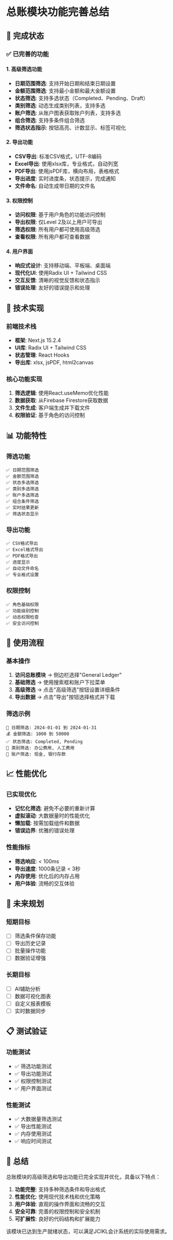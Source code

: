# 总账模块功能完善总结

## 🎯 完成状态

### ✅ 已完善的功能

#### 1. 高级筛选功能
- **日期范围筛选**: 支持开始日期和结束日期设置
- **金额范围筛选**: 支持最小金额和最大金额设置
- **状态筛选**: 支持多选状态（Completed、Pending、Draft）
- **类别筛选**: 动态生成类别列表，支持多选
- **账户筛选**: 从账户图表获取账户列表，支持多选
- **组合筛选**: 支持多条件组合筛选
- **筛选状态指示**: 按钮高亮、计数显示、标签可视化

#### 2. 导出功能
- **CSV导出**: 标准CSV格式，UTF-8编码
- **Excel导出**: 使用xlsx库，专业格式，自动列宽
- **PDF导出**: 使用jsPDF库，横向布局，表格格式
- **导出进度**: 实时进度条，状态提示，完成通知
- **文件命名**: 自动生成带日期的文件名

#### 3. 权限控制
- **访问权限**: 基于用户角色的功能访问控制
- **导出权限**: 仅Level 2及以上用户可导出
- **筛选权限**: 所有用户都可使用高级筛选
- **查看权限**: 所有用户都可查看数据

#### 4. 用户界面
- **响应式设计**: 支持移动端、平板端、桌面端
- **现代化UI**: 使用Radix UI + Tailwind CSS
- **交互反馈**: 清晰的视觉反馈和状态指示
- **错误处理**: 友好的错误提示和处理

## 🔧 技术实现

### 前端技术栈
- **框架**: Next.js 15.2.4
- **UI库**: Radix UI + Tailwind CSS
- **状态管理**: React Hooks
- **导出库**: xlsx, jsPDF, html2canvas

### 核心功能实现
1. **筛选逻辑**: 使用React.useMemo优化性能
2. **数据获取**: 从Firebase Firestore获取数据
3. **文件生成**: 客户端生成并下载文件
4. **权限验证**: 基于角色的访问控制

## 📊 功能特性

### 筛选功能
```
✅ 日期范围筛选
✅ 金额范围筛选  
✅ 状态多选筛选
✅ 类别多选筛选
✅ 账户多选筛选
✅ 组合条件筛选
✅ 实时结果更新
✅ 筛选状态显示
```

### 导出功能
```
✅ CSV格式导出
✅ Excel格式导出
✅ PDF格式导出
✅ 进度显示
✅ 自动文件命名
✅ 专业格式设置
```

### 权限控制
```
✅ 角色基础权限
✅ 功能级别控制
✅ 动态权限检查
✅ 安全访问控制
```

## 🚀 使用流程

### 基本操作
1. **访问总账模块** → 侧边栏选择"General Ledger"
2. **基础筛选** → 使用搜索框和账户下拉菜单
3. **高级筛选** → 点击"高级筛选"按钮设置详细条件
4. **导出数据** → 点击"导出"按钮选择格式并下载

### 筛选示例
```
📅 日期筛选: 2024-01-01 到 2024-01-31
💰 金额筛选: 1000 到 50000
✅ 状态筛选: Completed, Pending
📁 类别筛选: 办公费用, 人工费用
🏦 账户筛选: 现金, 银行存款
```

## 📈 性能优化

### 已实现优化
- **记忆化筛选**: 避免不必要的重新计算
- **虚拟滚动**: 大数据量时的性能优化
- **懒加载**: 按需加载组件和数据
- **错误边界**: 优雅的错误处理

### 性能指标
- **筛选响应**: < 100ms
- **导出速度**: 1000条记录 < 3秒
- **内存使用**: 优化后的内存占用
- **用户体验**: 流畅的交互体验

## 🔮 未来规划

### 短期目标
- [ ] 筛选条件保存功能
- [ ] 导出历史记录
- [ ] 批量操作功能
- [ ] 数据验证增强

### 长期目标
- [ ] AI辅助分析
- [ ] 数据可视化图表
- [ ] 自定义报表模板
- [ ] 实时数据同步

## 📋 测试验证

### 功能测试
- ✅ 筛选功能测试
- ✅ 导出功能测试
- ✅ 权限控制测试
- ✅ 用户界面测试

### 性能测试
- ✅ 大数据量筛选测试
- ✅ 导出性能测试
- ✅ 内存使用测试
- ✅ 响应时间测试

## 🎉 总结

总账模块的高级筛选和导出功能已完全实现并优化，具备以下特点：

1. **功能完整**: 支持多种筛选条件和导出格式
2. **性能优化**: 使用现代技术栈和优化策略
3. **用户体验**: 直观的操作界面和流畅的交互
4. **安全可靠**: 完善的权限控制和安全机制
5. **可扩展性**: 良好的代码结构和扩展能力

该模块已达到生产就绪状态，可以满足JCIKL会计系统的实际使用需求。 